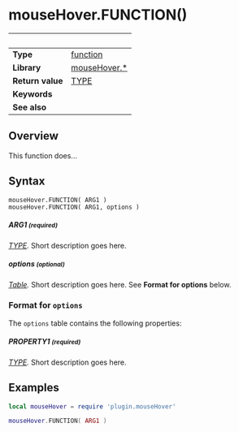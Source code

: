 # mouseHover.FUNCTION()

|                      | &nbsp; 
| -------------------- | ---------------------------------------------------------------
| __Type__             | [function](http://docs.coronalabs.com/api/type/Function.html)
| __Library__          | [mouseHover.*](Readme.markdown)
| __Return value__     | [TYPE]()
| __Keywords__         | 
| __See also__         | 


## Overview

This function does...


## Syntax

	mouseHover.FUNCTION( ARG1 )
	mouseHover.FUNCTION( ARG1, options )

##### ARG1 <small>(required)</small>
_[TYPE]()._ Short description goes here.

##### options <small>(optional)</small>
_[Table](http://docs.coronalabs.com/api/type/Table.html)._ Short description goes here. See **Format for options** below.


### Format for `options`

The `options` table contains the following properties:

##### PROPERTY1 <small>(required)</small>
_[TYPE]()._ Short description goes here.


## Examples

``````lua
local mouseHover = require 'plugin.mouseHover'

mouseHover.FUNCTION( ARG1 )
``````
